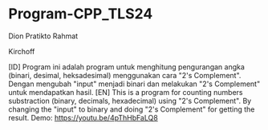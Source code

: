  # Program-CPP_TLS24
Dion Pratikto Rahmat

Kirchoff

[ID] Program ini adalah program untuk menghitung pengurangan angka (binari, desimal, heksadesimal) menggunakan cara "2's Complement". Dengan mengubah "input" menjadi binari dan melakukan "2's Complement" untuk mendapatkan hasil.
[EN] This is a program for counting numbers substraction (binary, decimals, hexadecimal) using "2's Complement". By changing the "input" to binary and doing "2's Complement" for getting the result.
Demo: https://youtu.be/4pThHbFaLQ8
